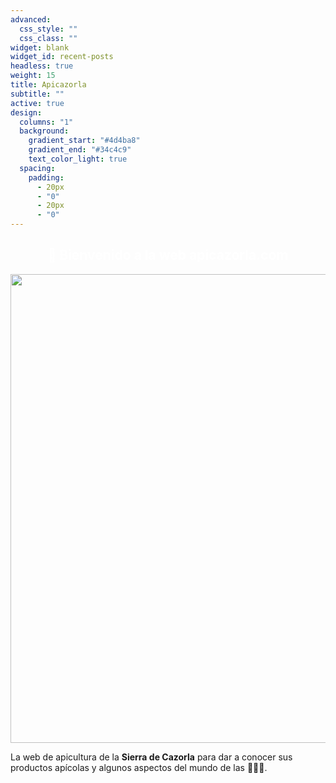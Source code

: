 ```yaml
---
advanced:
  css_style: ""
  css_class: ""
widget: blank
widget_id: recent-posts
headless: true
weight: 15
title: Apicazorla
subtitle: ""
active: true
design:
  columns: "1"
  background:
    gradient_start: "#4d4ba8"
    gradient_end: "#34c4c9"
    text_color_light: true
  spacing:
    padding:
      - 20px
      - "0"
      - 20px
      - "0"
---
```



<h2 style="color:white;text-align:center;"> 👋 Bienvenido a la web apicazorla.com </h1>

</center>
<center>
<img src="https://drive.google.com/uc?export=view&id=1NonB4bN6evJ6VCxlu0c-3TUpRwfCkJLf" width="750">
</center>

La web de apicultura de la **Sierra de Cazorla** para dar a conocer sus productos apícolas y algunos aspectos del mundo de las 🐝🐝🐝.



